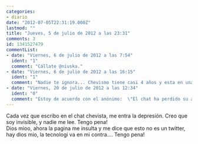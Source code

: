 ```yaml
---
categories:
- diario
date: "2012-07-05T22:31:19.000Z"
lastmod: ""
title: "Jueves, 5 de julio de 2012 a las 23:31"
comments: 3
id: 1341527479
commentList:
- date: "Viernes, 6 de julio de 2012 a las 7:54"
  ident: "1"
  comment: "Cállate @niuska."
- date: "Viernes, 6 de julio de 2012 a las 16:15"
  ident: "1"
  comment: "Nadie te ignora... Chevismo tiene casi 4 años y esta en una fase de \"transicion\". El chat ha perdido su antiguo esplendor, pero renacera, seguro."
- date: "Viernes, 20 de julio de 2012 a las 12:34"
  ident: "0"
  comment: "Estoy de acuerdo con el anónimo:  \"El chat ha perdido su antiguo esplendor, pero renacerá, seguro\".   \n¿@niuska? ¡Hay usuarios nuevos! O igual esta es antigua pero de las  que no se dejaba ver mucho...  \nY sí que se te lee..."
---
```


Cada vez que escribo en el chat chevista, me entra la depresión. Creo que soy invisible, y nadie me lee. Tengo pena!  
Dios mioo, ahora la pagina me insulta y me dice que esto no es un twitter, hay dios mio, la tecnologi va en mi contra.... Tengo pena!